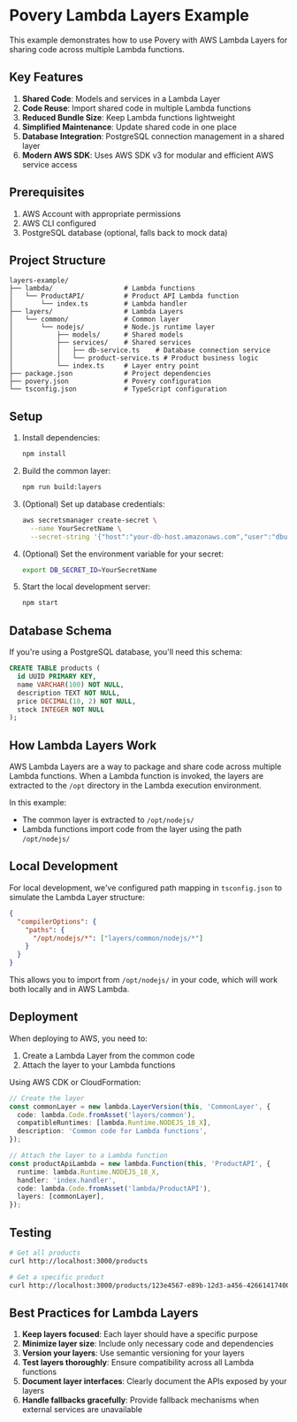 # Povery Lambda Layers Example

This example demonstrates how to use Povery with AWS Lambda Layers for sharing code across multiple Lambda functions.

## Key Features

1. **Shared Code**: Models and services in a Lambda Layer
2. **Code Reuse**: Import shared code in multiple Lambda functions
3. **Reduced Bundle Size**: Keep Lambda functions lightweight
4. **Simplified Maintenance**: Update shared code in one place
5. **Database Integration**: PostgreSQL connection management in a shared layer
6. **Modern AWS SDK**: Uses AWS SDK v3 for modular and efficient AWS service access

## Prerequisites

1. AWS Account with appropriate permissions
2. AWS CLI configured
3. PostgreSQL database (optional, falls back to mock data)

## Project Structure

```
layers-example/
├── lambda/                  # Lambda functions
│   └── ProductAPI/          # Product API Lambda function
│       └── index.ts         # Lambda handler
├── layers/                  # Lambda Layers
│   └── common/              # Common layer
│       └── nodejs/          # Node.js runtime layer
│           ├── models/      # Shared models
│           ├── services/    # Shared services
│           │   ├── db-service.ts    # Database connection service
│           │   └── product-service.ts # Product business logic
│           └── index.ts     # Layer entry point
├── package.json             # Project dependencies
├── povery.json              # Povery configuration
└── tsconfig.json            # TypeScript configuration
```

## Setup

1. Install dependencies:
   ```bash
   npm install
   ```

2. Build the common layer:
   ```bash
   npm run build:layers
   ```

3. (Optional) Set up database credentials:
   ```bash
   aws secretsmanager create-secret \
     --name YourSecretName \
     --secret-string '{"host":"your-db-host.amazonaws.com","user":"dbuser","password":"dbpassword","database":"dbname","port":5432,"ssl":true}'
   ```

4. (Optional) Set the environment variable for your secret:
   ```bash
   export DB_SECRET_ID=YourSecretName
   ```

5. Start the local development server:
   ```bash
   npm start
   ```

## Database Schema

If you're using a PostgreSQL database, you'll need this schema:

```sql
CREATE TABLE products (
  id UUID PRIMARY KEY,
  name VARCHAR(100) NOT NULL,
  description TEXT NOT NULL,
  price DECIMAL(10, 2) NOT NULL,
  stock INTEGER NOT NULL
);
```

## How Lambda Layers Work

AWS Lambda Layers are a way to package and share code across multiple Lambda functions. When a Lambda function is invoked, the layers are extracted to the `/opt` directory in the Lambda execution environment.

In this example:
- The common layer is extracted to `/opt/nodejs/`
- Lambda functions import code from the layer using the path `/opt/nodejs/`

## Local Development

For local development, we've configured path mapping in `tsconfig.json` to simulate the Lambda Layer structure:

```json
{
  "compilerOptions": {
    "paths": {
      "/opt/nodejs/*": ["layers/common/nodejs/*"]
    }
  }
}
```

This allows you to import from `/opt/nodejs/` in your code, which will work both locally and in AWS Lambda.

## Deployment

When deploying to AWS, you need to:

1. Create a Lambda Layer from the common code
2. Attach the layer to your Lambda functions

Using AWS CDK or CloudFormation:

```typescript
// Create the layer
const commonLayer = new lambda.LayerVersion(this, 'CommonLayer', {
  code: lambda.Code.fromAsset('layers/common'),
  compatibleRuntimes: [lambda.Runtime.NODEJS_18_X],
  description: 'Common code for Lambda functions',
});

// Attach the layer to a Lambda function
const productApiLambda = new lambda.Function(this, 'ProductAPI', {
  runtime: lambda.Runtime.NODEJS_18_X,
  handler: 'index.handler',
  code: lambda.Code.fromAsset('lambda/ProductAPI'),
  layers: [commonLayer],
});
```

## Testing

```bash
# Get all products
curl http://localhost:3000/products

# Get a specific product
curl http://localhost:3000/products/123e4567-e89b-12d3-a456-426614174000
```

## Best Practices for Lambda Layers

1. **Keep layers focused**: Each layer should have a specific purpose
2. **Minimize layer size**: Include only necessary code and dependencies
3. **Version your layers**: Use semantic versioning for your layers
4. **Test layers thoroughly**: Ensure compatibility across all Lambda functions
5. **Document layer interfaces**: Clearly document the APIs exposed by your layers
6. **Handle fallbacks gracefully**: Provide fallback mechanisms when external services are unavailable 